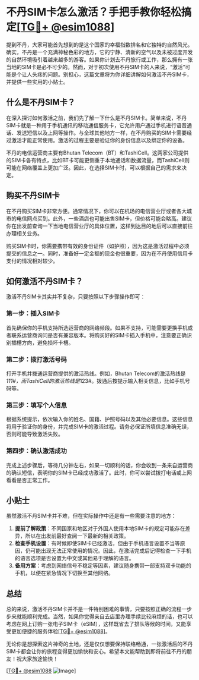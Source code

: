 # 不丹SIM卡怎么激活？手把手教你轻松搞定[[TG💪+ @esim1088](https://t.me/s/esim1088)]

提到不丹，大家可能首先想到的是这个国家的幸福指数排名和它独特的自然风光。确实，不丹是一个充满神秘色彩的地方，它的宁静、清新的空气以及未被过度开发的自然环境吸引着越来越多的游客。如果你计划去不丹旅行或工作，那么拥有一张当地的SIM卡是必不可少的。然而，对于初次使用不丹SIM卡的人来说，“激活”可能是个让人头疼的问题。别担心，这篇文章将为你详细讲解如何激活不丹SIM卡，并提供一些实用的小贴士。

## 什么是不丹SIM卡？

在深入探讨如何激活之前，我们先了解一下什么是不丹SIM卡。简单来说，不丹SIM卡就是一种用于手机通讯的移动通信服务卡，它允许用户通过手机进行语音通话、发送短信以及上网等操作。与全球其他地方一样，在不丹购买的SIM卡需要经过激活才能正常使用。激活的过程主要是验证你的身份信息以及绑定你的设备。

不丹的电信运营商主要有Bhutan Telecom（BT）和TashiCell。这两家公司提供的SIM卡各有特点，比如BT卡可能更侧重于本地通话和数据流量，而TashiCell则可能在网络覆盖上更加广泛。因此，在选择SIM卡时，可以根据自己的需求来决定。

## 购买不丹SIM卡

在不丹购买SIM卡非常方便。通常情况下，你可以在机场的电信营业厅或者各大城市的电信网点买到。此外，一些酒店也可能出售SIM卡，但价格可能会略高。建议你在出发前查询一下当地电信营业厅的具体位置，这样到达目的地后可以直接前往办理相关业务。

购买SIM卡时，你需要携带有效的身份证件（如护照），因为这是激活过程中必须提交的信息之一。同时，准备好一定金额的现金也很重要，因为在不丹使用信用卡支付的情况相对较少。

## 如何激活不丹SIM卡？

激活不丹SIM卡其实并不复杂，只要按照以下步骤操作即可：

### 第一步：插入SIM卡
首先确保你的手机支持所选运营商的网络频段。如果不支持，可能需要更换手机或者联系运营商询问是否有兼容版本。将购买好的SIM卡插入手机中，注意要正确识别插槽方向，避免损坏卡槽。

### 第二步：拨打激活号码
打开手机并拨通运营商提供的激活热线。例如，Bhutan Telecom的激活热线是*111#，而TashiCell的激活热线是*123#。拨通后按提示输入相关信息，比如手机号码等。

### 第三步：填写个人信息
根据系统提示，依次输入你的姓名、国籍、护照号码以及其他必要信息。这些信息将用于验证你的身份，并完成SIM卡的激活过程。请务必保证所填信息准确无误，否则可能导致激活失败。

### 第四步：确认激活成功
完成上述步骤后，等待几分钟左右，如果一切顺利的话，你会收到一条来自运营商的确认短信，表明你的SIM卡已经成功激活了。此时，你可以尝试拨打电话或上网看看是否正常工作。

## 小贴士

虽然激活不丹SIM卡并不难，但在实际操作中还是有一些需要注意的地方：

1. **提前了解政策**：不同国家和地区对于外国人使用本地SIM卡的规定可能存在差异，所以在出发前最好查阅一下最新的相关政策。
2. **检查手机设置**：有时候即使SIM卡已经激活，但由于手机语言设置不当等原因，仍可能出现无法正常使用的情况。因此，在激活完成后记得检查一下手机的语言选项是否设置为中文或其他易于理解的语言。
3. **备用方案**：考虑到网络信号不稳定等因素，建议随身携带一部支持双卡功能的手机，以便在紧急情况下切换至其他网络。

## 总结

总的来说，激活不丹SIM卡并不是一件特别困难的事情，只要按照正确的流程一步步来就能顺利完成。当然，如果你觉得亲自去店里办理手续比较麻烦的话，也可以考虑在网上订购一张电子SIM卡（eSIM），这样既省去了排队等候的时间，又能享受更加便捷的服务体验[[TG💪+ @esim1088](https://t.me/s/esim1088)]。

无论你是想探索这片神奇的土地，还是仅仅想要保持联络畅通，一张激活后的不丹SIM卡都会让你的旅程变得更加愉快和安心。希望本文能帮助到即将前往不丹的朋友！祝大家旅途愉快！

[[TG💪+ @esim1088](https://t.me/s/esim1088) ![Image](https://i.postimg.cc/4NQfJmqS/Snipaste-2025-05-13-00-14-12.png)]